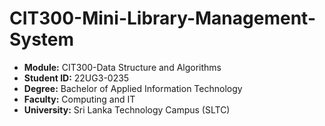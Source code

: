 # CIT300-Mini-Library-Management-System

 - **Module:** CIT300-Data Structure and Algorithms
 - **Student ID:** 22UG3-0235
- **Degree:** Bachelor of Applied Information Technology
- **Faculty:** Computing and IT
- **University:** Sri Lanka Technology Campus (SLTC)
